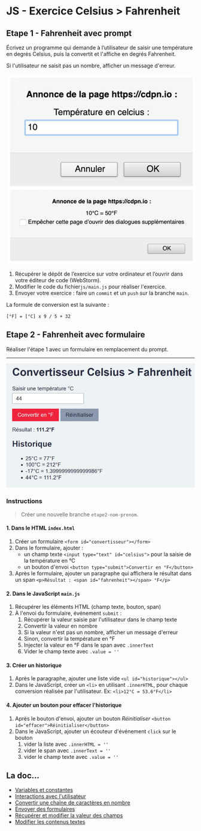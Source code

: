 # JS - Exercice Celsius > Fahrenheit
## Etape 1 - Fahrenheit avec prompt

Écrivez un programme qui demande à l’utilisateur de saisir une température en degrés Celsius,
puis la convertit et l'affiche en degrés Fahrenheit.

Si l'utilisateur ne saisit pas un nombre, afficher un message d'erreur.

![Exemple de solution](img/capture-ecran-solution.png)
1. Récupérer le dépôt de l’exercice sur votre ordinateur et l’ouvrir dans 
   votre éditeur de code (WebStorm).
1. Modifier le code du fichier`js/main.js` pour réaliser l'exercice.
1. Envoyer votre exercice : faire un `commit` et un `push` sur la branche 
   `main`.

La formule de conversion est la suivante :

```
[°F] = [°C] x 9 / 5 + 32
```
## Etape 2 - Fahrenheit avec formulaire

Réaliser l'étape 1 avec un formulaire en remplacement du prompt.

---

![solution-avec-formulaire.png](img/solution-avec-formulaire.png)

### Instructions
>Créer une nouvelle branche `etape2-nom-prenom`.

#### 1. Dans le HTML `index.html`
1. Créer un formulaire `<form id="convertisseur"></form>`
2. Dans le formulaire, ajouter :
   * un champ texte `<input type="text" id="celsius">` pour la saisie
      de la température en °C 
   * un bouton d'envoi `<button type="submit">Convertir en °F</button>`
3. Après le formulaire, ajouter un paragraphe qui affichera le résultat dans un 
   span `<p>Résultat : <span id="fahrenheit"></span> °F</p>`

#### 2. Dans le JavaScript `main.js`

1. Récupérer les éléments HTML (champ texte, bouton, span)
2. À l'envoi du formulaire, événement `submit` :
   1. Récupérer la valeur saisie par l'utilisateur dans le champ texte
   2. Convertir la valeur en nombre
   3. Si la valeur n'est pas un nombre, afficher un message d'erreur
   4. Sinon, convertir la température en °F
   5. Injecter la valeur en °F dans le span avec `.innerText`
   6. Vider le champ texte avec `.value = ''`

#### 3. Créer un historique
1. Après le paragraphe, ajouter une liste vide `<ul id="historique"></ul>`
2. Dans le JavaScript, créer un `<li>` en utilisant `.innerHTML`, pour chaque 
   conversion réalisée par l'utilisateur. Ex: `<li>12°C = 53.6°F</li>`

#### 4. Ajouter un bouton pour effacer l'historique
1. Après le bouton d'envoi, ajouter un bouton _Réinitialiser_
   `<button id="effacer">Réinitialiser</button>`
2. Dans le JavaScript, ajouter un écouteur d'événement `click` sur le bouton
   1. vider la liste avec `.innerHTML = ''`
   2. vider le span avec `.innerText = ''`
   3. vider le champ texte avec `.value = ''`

## La doc...
* [Variables et constantes](https://divtec.gitbook.io/javascript/javascript/introduction/variables-et-constantes#declarer-des-variables-et-constantes)
* [Interactions avec l'utilisateur](https://divtec.gitbook.io/133a/javascript/introduction/interactions-avec-lutilisateur)
* [Convertir une chaîne de caractères en nombre](https://divtec.gitbook.io/javascript/javascript/introduction/conversions#convertir-une-chaine-de-caracteres-en-nombre)
* [Envoyer des formulaires](https://divtec.gitbook.io/javascript/javascript/formulaires/capter-lenvoi-du-formulaire)
* [Récupérer et modifier la valeur des champs](https://divtec.gitbook.io/javascript/javascript/formulaires/recuperer-la-valeur-des-champs)
* [Modifier les contenus textes](https://divtec.gitbook.io/javascript/javascript/dom-introduction/dom-modifier-texte)

